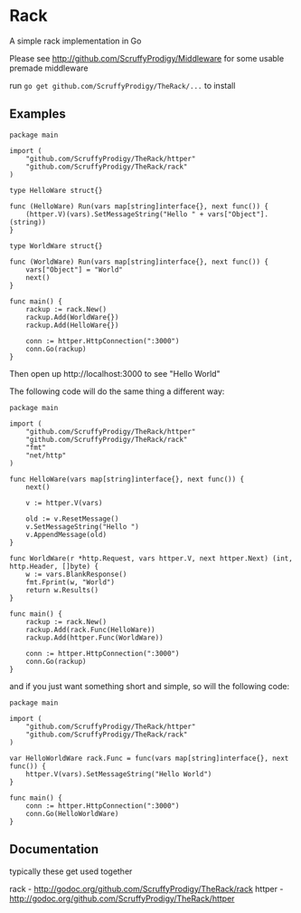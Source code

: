 # Rack

A simple rack implementation in Go

Please see http://github.com/ScruffyProdigy/Middleware for some usable premade middleware

run `go get github.com/ScruffyProdigy/TheRack/...` to install

## Examples
	package main

	import (
		"github.com/ScruffyProdigy/TheRack/httper"
		"github.com/ScruffyProdigy/TheRack/rack"
	)

	type HelloWare struct{}

	func (HelloWare) Run(vars map[string]interface{}, next func()) {
		(httper.V)(vars).SetMessageString("Hello " + vars["Object"].(string))
	}

	type WorldWare struct{}

	func (WorldWare) Run(vars map[string]interface{}, next func()) {
		vars["Object"] = "World"
		next()
	}

	func main() {
		rackup := rack.New()
		rackup.Add(WorldWare{})
		rackup.Add(HelloWare{})

		conn := httper.HttpConnection(":3000")
		conn.Go(rackup)
	}
	
Then open up http://localhost:3000 to see "Hello World"

The following code will do the same thing a different way:

	package main

	import (
		"github.com/ScruffyProdigy/TheRack/httper"
		"github.com/ScruffyProdigy/TheRack/rack"
		"fmt"
		"net/http"
	)

	func HelloWare(vars map[string]interface{}, next func()) {
		next()

		v := httper.V(vars)

		old := v.ResetMessage()
		v.SetMessageString("Hello ")
		v.AppendMessage(old)
	}

	func WorldWare(r *http.Request, vars httper.V, next httper.Next) (int, http.Header, []byte) {
		w := vars.BlankResponse()
		fmt.Fprint(w, "World")
		return w.Results()
	}

	func main() {
		rackup := rack.New()
		rackup.Add(rack.Func(HelloWare))
		rackup.Add(httper.Func(WorldWare))

		conn := httper.HttpConnection(":3000")
		conn.Go(rackup)
	}
	
and if you just want something short and simple, so will the following code:

	package main

	import (
		"github.com/ScruffyProdigy/TheRack/httper"
		"github.com/ScruffyProdigy/TheRack/rack"
	)

	var HelloWorldWare rack.Func = func(vars map[string]interface{}, next func()) {
		httper.V(vars).SetMessageString("Hello World")
	}

	func main() {
		conn := httper.HttpConnection(":3000")
		conn.Go(HelloWorldWare)
	}
	
## Documentation

typically these get used together

rack - http://godoc.org/github.com/ScruffyProdigy/TheRack/rack
httper - http://godoc.org/github.com/ScruffyProdigy/TheRack/httper